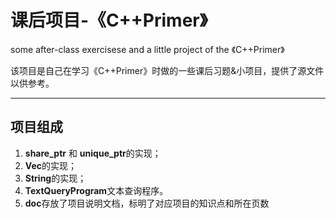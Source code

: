 # 课后项目-《C++Primer》
some after-class exercisese and a little project of the 《C++Primer》

该项目是自己在学习《C++Primer》时做的一些课后习题&小项目，提供了源文件以供参考。
***
## 项目组成
1. **share_ptr** 和 **unique_ptr**的实现；
2. **Vec**的实现；
3. **String**的实现；
4. **TextQueryProgram**文本查询程序。
5. **doc**存放了项目说明文档，标明了对应项目的知识点和所在页数
